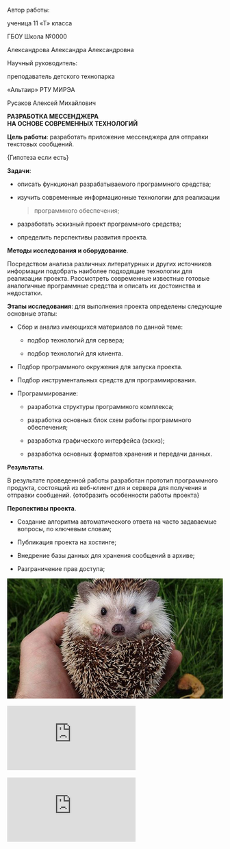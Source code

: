 Автор работы:

ученица 11 «Т» класса

ГБОУ Школа №0000

Александрова Александра Александровна

Научный руководитель:

преподаватель детского технопарка

«Альтаир» РТУ МИРЭА

Русаков Алексей Михайлович

**РАЗРАБОТКА МЕССЕНДЖЕРА\
НА ОСНОВЕ СОВРЕМЕННЫХ ТЕХНОЛОГИЙ**

**Цель работы**: разработать приложение мессенджера для отправки
текстовых сообщений.

{Гипотеза если есть}

**Задачи**:

-   описать функционал разрабатываемого программного средства;

-   изучить современные информационные технологии для реализации
    > программного обеспечения;

-   разработать эскизный проект программного средства;

-   определить перспективы развития проекта.

**Методы исследования и оборудование**.

Посредством анализа различных литературных и других источников
информации подобрать наиболее подходящие технологии для реализации
проекта. Рассмотреть современные известные готовые аналогичные
программные средства и описать их достоинства и недостатки.

**Этапы исследования**: для выполнения проекта определены следующие
основные этапы:

-   Сбор и анализ имеющихся материалов по данной теме:

    -   подбор технологий для сервера;

    -   подбор технологий для клиента.

<!-- -->

-   Подбор программного окружения для запуска проекта.

-   Подбор инструментальных средств для программирования.

-   Программирование:

    -   разработка структуры программного комплекса;

    -   разработка основных блок схем работы программного обеспечения;

    -   разработка графического интерфейса (эскиз);

    -   разработка основных форматов хранения и передачи данных.

**Результаты**.

В результате проведенной работы разработан прототип программного
продукта, состоящий из веб-клиент для и сервера для получения и отправки
сообщений. {отобразить особенности работы проекта}

**Перспективы проекта**.

-   Создание алгоритма автоматического ответа на часто задаваемые
    вопросы, по ключевым словам;

-   Публикация проекта на хостинге;

-   Внедрение базы данных для хранения сообщений в архиве;

-   Разграничение прав доступа;

![image](https://github.com/Lostb1n/testAltair/blob/main/documents/52423d64a4fdb5eeb2c2dc2c70382a6d.jpg)

![Аннотация](https://github.com/Lostb1n/testAltair/blob/main/documents/ann.pdf)

![Презентация](https://github.com/Lostb1n/testAltair/blob/main/documents/pres.pdf)

